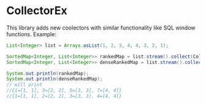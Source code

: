 # CollectorEx
This library adds new coolectors with similar functionality like SQL window functions. Example:
```java
List<Integer> list = Arrays.asList(1, 2, 3, 4, 4, 3, 2, 1);

SortedMap<Integer, List<Integer>> rankedMap = list.stream().collect(CollectorEx.rank());
SortedMap<Integer, List<Integer>> denseRankedMap = list.stream().collect(CollectorEx.denseRank());

System.out.println(rankedMap);
System.out.println(denseRankedMap);
// will print
//{1=[1, 1], 3=[2, 2], 5=[3, 3], 7=[4, 4]}
//{1=[1, 1], 2=[2, 2], 3=[3, 3], 4=[4, 4]}
```
